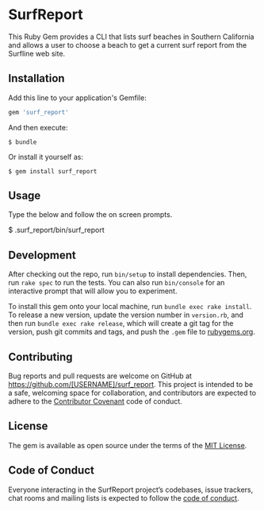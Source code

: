 # SurfReport

This Ruby Gem provides a CLI that lists surf beaches in Southern California and allows a user to choose a beach to get a current surf report from the Surfline web site.

## Installation

Add this line to your application's Gemfile:

```ruby
gem 'surf_report'
```

And then execute:

    $ bundle

Or install it yourself as:

    $ gem install surf_report

## Usage

Type the below and follow the on screen prompts.

$ .surf_report/bin/surf_report

## Development

After checking out the repo, run `bin/setup` to install dependencies. Then, run `rake spec` to run the tests. You can also run `bin/console` for an interactive prompt that will allow you to experiment.

To install this gem onto your local machine, run `bundle exec rake install`. To release a new version, update the version number in `version.rb`, and then run `bundle exec rake release`, which will create a git tag for the version, push git commits and tags, and push the `.gem` file to [rubygems.org](https://rubygems.org).

## Contributing

Bug reports and pull requests are welcome on GitHub at https://github.com/[USERNAME]/surf_report. This project is intended to be a safe, welcoming space for collaboration, and contributors are expected to adhere to the [Contributor Covenant](http://contributor-covenant.org) code of conduct.

## License

The gem is available as open source under the terms of the [MIT License](http://opensource.org/licenses/MIT).

## Code of Conduct

Everyone interacting in the SurfReport project’s codebases, issue trackers, chat rooms and mailing lists is expected to follow the [code of conduct](https://github.com/[USERNAME]/surf_report/blob/master/CODE_OF_CONDUCT.md).
